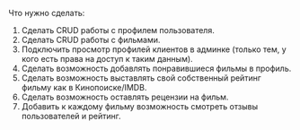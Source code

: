 Что нужно сделать:  
1. Сделать CRUD работы с профилем пользователя.  
2. Сделать CRUD работы с фильмами.   
3. Подключить просмотр профилей клиентов в админке (только тем, у кого есть права на доступ к таким данным).  
4. Сделать возможность добавлять понравившиеся фильмы в профиль.  
5. Сделать возможность выставлять свой собственный рейтинг фильму как в Кинопоиске/IMDB.  
6. Сделать возможность оставлять рецензии на фильм.  
7. Добавить к каждому фильму возможность смотреть отзывы пользователей и рейтинг.